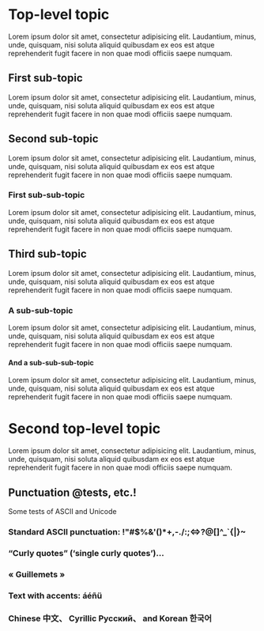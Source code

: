 # Top-level topic

Lorem ipsum dolor sit amet, consectetur adipisicing elit. Laudantium, minus, unde, quisquam, nisi soluta aliquid quibusdam ex eos est atque reprehenderit fugit facere in non quae modi officiis saepe numquam.

## First sub-topic

Lorem ipsum dolor sit amet, consectetur adipisicing elit. Laudantium, minus, unde, quisquam, nisi soluta aliquid quibusdam ex eos est atque reprehenderit fugit facere in non quae modi officiis saepe numquam.

## Second sub-topic

Lorem ipsum dolor sit amet, consectetur adipisicing elit. Laudantium, minus, unde, quisquam, nisi soluta aliquid quibusdam ex eos est atque reprehenderit fugit facere in non quae modi officiis saepe numquam.

### First sub-sub-topic

Lorem ipsum dolor sit amet, consectetur adipisicing elit. Laudantium, minus, unde, quisquam, nisi soluta aliquid quibusdam ex eos est atque reprehenderit fugit facere in non quae modi officiis saepe numquam.

## Third sub-topic

Lorem ipsum dolor sit amet, consectetur adipisicing elit. Laudantium, minus, unde, quisquam, nisi soluta aliquid quibusdam ex eos est atque reprehenderit fugit facere in non quae modi officiis saepe numquam.

### A sub-sub-topic

Lorem ipsum dolor sit amet, consectetur adipisicing elit. Laudantium, minus, unde, quisquam, nisi soluta aliquid quibusdam ex eos est atque reprehenderit fugit facere in non quae modi officiis saepe numquam.

#### And a sub-sub-sub-topic

Lorem ipsum dolor sit amet, consectetur adipisicing elit. Laudantium, minus, unde, quisquam, nisi soluta aliquid quibusdam ex eos est atque reprehenderit fugit facere in non quae modi officiis saepe numquam.

# Second top-level topic

Lorem ipsum dolor sit amet, consectetur adipisicing elit. Laudantium, minus, unde, quisquam, nisi soluta aliquid quibusdam ex eos est atque reprehenderit fugit facere in non quae modi officiis saepe numquam.

## Punctuation @tests, etc.!

Some tests of ASCII and Unicode

### Standard ASCII punctuation: !\"#$%&'()*+,-./:;<=>?@[\]^_`{|}~

### “Curly quotes” (‘single curly quotes’)…

### « Guillemets »

### Text with accents: áéñü

### Chinese 中文、 Cyrillic Русский、 and Korean 한국어

